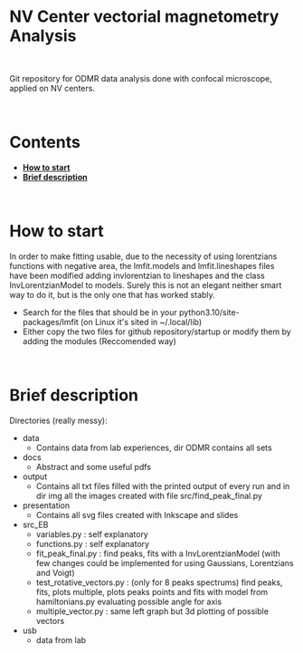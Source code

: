 # NV Center vectorial magnetometry Analysis

<br />

Git repository for ODMR data analysis done with confocal microscope, applied on NV centers.

<br />

# Contents

- [**How to start**](#contacts)
- [**Brief description**](#course-program)

<br />
<!--------------------------------------------------------------------->

# How to start

In order to make fitting usable, due to the necessity of using lorentzians functions with negative area, the lmfit.models and lmfit.lineshapes files have been modified adding
invlorentzian to lineshapes and the class InvLorentzianModel to models. Surely this is not an elegant neither smart way to do it, but is the only one that has worked stably.

- Search for the files that should be in your python3.10/site-packages/lmfit (on Linux it's sited in ~/.local/lib)
- Either copy the two files for github repository/startup or modify them by adding the modules (Reccomended way)

<br />
<!--------------------------------------------------------------------->

# Brief description

Directories (really messy):

- data
  - Contains data from lab experiences, dir ODMR contains all sets
- docs
  - Abstract and some useful pdfs
- output
  - Contains all txt files filled with the printed output of every run and in dir img all the images created with file src/find_peak_final.py
- presentation
  - Contains all svg files created with Inkscape and slides
- src_EB
  - variables.py : self explanatory
  - functions.py : self explanatory
  - fit_peak_final.py : find peaks, fits with a InvLorentzianModel (with few changes could be implemented for using Gaussians, Lorentzians and Voigt)
  - test_rotative_vectors.py : (only for 8 peaks spectrums) find peaks, fits, plots multiple, plots peaks points and fits with model from hamiltonians.py evaluating possible angle for axis
  - multiple_vector.py : same left graph but 3d plotting of possible vectors
- usb
  - data from lab
  <br />
  <!--------------------------------------------------------------------->
